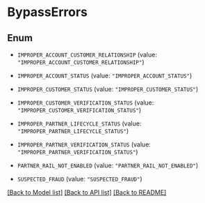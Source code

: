 # BypassErrors

## Enum


* `IMPROPER_ACCOUNT_CUSTOMER_RELATIONSHIP` (value: `"IMPROPER_ACCOUNT_CUSTOMER_RELATIONSHIP"`)

* `IMPROPER_ACCOUNT_STATUS` (value: `"IMPROPER_ACCOUNT_STATUS"`)

* `IMPROPER_CUSTOMER_STATUS` (value: `"IMPROPER_CUSTOMER_STATUS"`)

* `IMPROPER_CUSTOMER_VERIFICATION_STATUS` (value: `"IMPROPER_CUSTOMER_VERIFICATION_STATUS"`)

* `IMPROPER_PARTNER_LIFECYCLE_STATUS` (value: `"IMPROPER_PARTNER_LIFECYCLE_STATUS"`)

* `IMPROPER_PARTNER_VERIFICATION_STATUS` (value: `"IMPROPER_PARTNER_VERIFICATION_STATUS"`)

* `PARTNER_RAIL_NOT_ENABLED` (value: `"PARTNER_RAIL_NOT_ENABLED"`)

* `SUSPECTED_FRAUD` (value: `"SUSPECTED_FRAUD"`)


[[Back to Model list]](../README.md#documentation-for-models) [[Back to API list]](../README.md#documentation-for-api-endpoints) [[Back to README]](../README.md)


